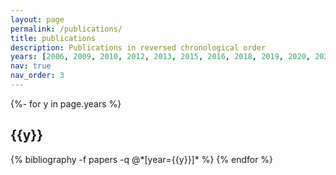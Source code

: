 ```yaml
---
layout: page
permalink: /publications/
title: publications
description: Publications in reversed chronological order
years: [2006, 2009, 2010, 2012, 2013, 2015, 2016, 2018, 2019, 2020, 2021, 2022]
nav: true
nav_order: 3
---
```

<!-- _pages/publications.md -->
<div class="publications">

{%- for y in page.years %}
  <h2 class="year">{{y}}</h2>
  {% bibliography -f papers -q @*[year={{y}}]* %}
{% endfor %}

</div>
